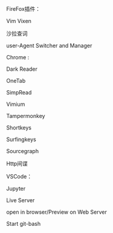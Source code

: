 FireFox插件：

Vim Vixen

沙拉查词

user-Agent Switcher and Manager

Chrome :

Dark Reader

OneTab

SimpRead

Vimium

Tampermonkey

Shortkeys

Surfingkeys

Sourcegraph

Http间谍

VSCode：

Jupyter

Live Server

open in browser/Preview on Web Server

Start git-bash